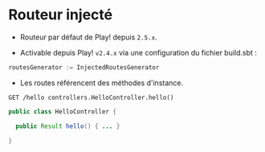 # Routeur injecté

* Routeur par défaut de Play! depuis `2.5.x`.

* Activable depuis Play! `v2.4.x` via une configuration du fichier build.sbt :

```scala
routesGenerator := InjectedRoutesGenerator
```

* Les routes référencent des méthodes d'instance.

```
GET /hello controllers.HelloController.hello()
```

```java
public class HelloController {

  public Result hello() { ... }

}
```

